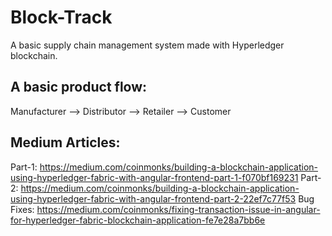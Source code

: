 # Block-Track

A basic supply chain management system made with Hyperledger blockchain. 

## A basic product flow:
Manufacturer  -->  Distributor  -->  Retailer  -->  Customer


## Medium Articles:
Part-1: https://medium.com/coinmonks/building-a-blockchain-application-using-hyperledger-fabric-with-angular-frontend-part-1-f070bf169231
Part-2: https://medium.com/coinmonks/building-a-blockchain-application-using-hyperledger-fabric-with-angular-frontend-part-2-22ef7c77f53
Bug Fixes: https://medium.com/coinmonks/fixing-transaction-issue-in-angular-for-hyperledger-fabric-blockchain-application-fe7e28a7bb6e

